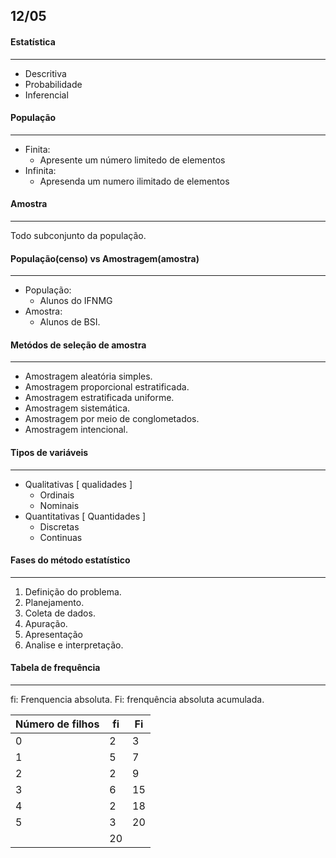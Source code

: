 ## 12/05

#### Estatística
---
- Descritiva
- Probabilidade
- Inferencial

#### População
---
- Finita: 
    - Apresente um número limitedo de elementos
- Infinita: 
    - Apresenda um numero ilimitado de elementos

#### Amostra
---
Todo subconjunto da população.

#### População(censo) vs Amostragem(amostra)
---
- População:
    - Alunos do IFNMG
- Amostra:
    - Alunos de BSI.

#### Metódos de seleção de amostra 
---
- Amostragem aleatória simples.
- Amostragem proporcional estratificada.
- Amostragem estratificada uniforme.
- Amostragem sistemática.
- Amostragem por meio de conglometados.
- Amostragem intencional.

#### Tipos de variáveis
---
- Qualitativas [ qualidades ]
    - Ordinais
    - Nominais
- Quantitativas [ Quantidades ] 
    - Discretas
    - Continuas

#### Fases do método estatístico
---
1. Definição do problema.
2. Planejamento.
3. Coleta de dados.
4. Apuração.
5. Apresentação
6. Analise e interpretação.

#### Tabela de frequência
---

fi: Frenquencia absoluta.
Fi: frenquência absoluta acumulada.


| Número de filhos | fi   | Fi   |
| ---------------- | ---- | ---- |
| 0                | 2    | 3    |
| 1                | 5    | 7    |
| 2                | 2    | 9    |
| 3                | 6    | 15   |
| 4                | 2    | 18   |
| 5                | 3    | 20   |
|                  | 20   |      |

